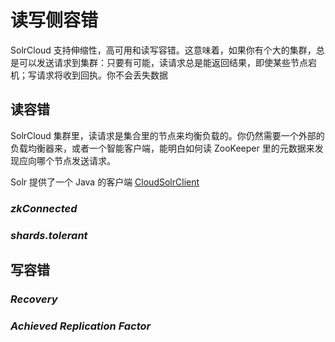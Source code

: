 # 读写侧容错

SolrCloud 支持伸缩性，高可用和读写容错。这意味着，如果你有个大的集群，总是可以发送请求到集群：只要有可能，读请求总是能返回结果，即使某些节点宕机；写请求将收到回执。你不会丢失数据

## 读容错

SolrCloud 集群里，读请求是集合里的节点来均衡负载的。你仍然需要一个外部的负载均衡器来，或者一个智能客户端，能明白如何读 ZooKeeper 里的元数据来发现应向哪个节点发送请求。

Solr 提供了一个 Java 的客户端 [CloudSolrClient](http://lucene.apache.org/solr/6_0_0/solr-solrj/org/apache/solr/client/solrj/impl/CloudSolrClient.html)

### *zkConnected*



### *shards.tolerant*

## 写容错

### *Recovery*

### *Achieved Replication Factor*


